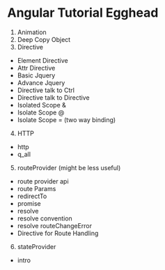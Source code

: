Angular Tutorial Egghead
========================

1. Animation
2. Deep Copy Object
3. Directive
  * Element Directive
  * Attr Directive
  * Basic Jquery
  * Advance Jquery
  * Directive talk to Ctrl
  * Directive talk to Directive
  * Isolated Scope &
  * Isolate Scope @
  * Isolate Scope = (two way binding)

4. HTTP
  * http
  * q_all

5. routeProvider (might be less useful)
  * route provider api
  * route Params
  * redirectTo
  * promise
  * resolve
  * resolve convention
  * resolve routeChangeError
  * Directive for Route Handling

6. stateProvider
  * intro
